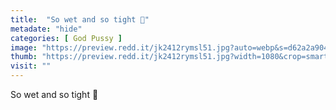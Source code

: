 ```yaml
---
title:  "So wet and so tight 🤤"
metadate: "hide"
categories: [ God Pussy ]
image: "https://preview.redd.it/jk2412rymsl51.jpg?auto=webp&s=d62a2a90405840657155715288214ddf07a2db79"
thumb: "https://preview.redd.it/jk2412rymsl51.jpg?width=1080&crop=smart&auto=webp&s=a0ac3462173b45f2fa4d0335bd5dc28ac003695f"
visit: ""
---
```

So wet and so tight 🤤
